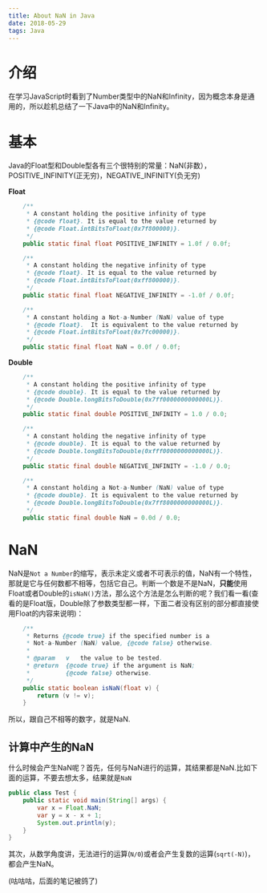 ```yaml
---
title: About NaN in Java
date: 2018-05-29
tags: Java
---
```

# 介绍
在学习JavaScript时看到了Number类型中的NaN和Infinity，因为概念本身是通用的，所以趁机总结了一下Java中的NaN和Infinity。

# 基本
Java的Float型和Double型各有三个很特别的常量：NaN(非数），POSITIVE_INFINITY(正无穷)，NEGATIVE_INFINITY(负无穷)

**Float**
```Java
    /**
     * A constant holding the positive infinity of type
     * {@code float}. It is equal to the value returned by
     * {@code Float.intBitsToFloat(0x7f800000)}.
     */
    public static final float POSITIVE_INFINITY = 1.0f / 0.0f;

    /**
     * A constant holding the negative infinity of type
     * {@code float}. It is equal to the value returned by
     * {@code Float.intBitsToFloat(0xff800000)}.
     */
    public static final float NEGATIVE_INFINITY = -1.0f / 0.0f;

    /**
     * A constant holding a Not-a-Number (NaN) value of type
     * {@code float}.  It is equivalent to the value returned by
     * {@code Float.intBitsToFloat(0x7fc00000)}.
     */
    public static final float NaN = 0.0f / 0.0f;
```
**Double**
```Java
    /**
     * A constant holding the positive infinity of type
     * {@code double}. It is equal to the value returned by
     * {@code Double.longBitsToDouble(0x7ff0000000000000L)}.
     */
    public static final double POSITIVE_INFINITY = 1.0 / 0.0;

    /**
     * A constant holding the negative infinity of type
     * {@code double}. It is equal to the value returned by
     * {@code Double.longBitsToDouble(0xfff0000000000000L)}.
     */
    public static final double NEGATIVE_INFINITY = -1.0 / 0.0;

    /**
     * A constant holding a Not-a-Number (NaN) value of type
     * {@code double}. It is equivalent to the value returned by
     * {@code Double.longBitsToDouble(0x7ff8000000000000L)}.
     */
    public static final double NaN = 0.0d / 0.0;
```
# NaN
NaN是`Not a Number`的缩写，表示未定义或者不可表示的值，NaN有一个特性，那就是它与任何数都不相等，包括它自己。判断一个数是不是NaN，**只能**使用Float或者Double的`isNaN()`方法，那么这个方法是怎么判断的呢？我们看一看(查看的是Float版，Double除了参数类型都一样，下面二者没有区别的部分都直接使用Float的内容来说明)：
```Java
    /**
     * Returns {@code true} if the specified number is a
     * Not-a-Number (NaN) value, {@code false} otherwise.
     *
     * @param   v   the value to be tested.
     * @return  {@code true} if the argument is NaN;
     *          {@code false} otherwise.
     */
    public static boolean isNaN(float v) {
        return (v != v);
    }
```
所以，跟自己不相等的数字，就是NaN.
## 计算中产生的NaN
什么时候会产生NaN呢？首先，任何与NaN进行的运算，其结果都是NaN.比如下面的运算，不要去想太多，结果就是`NaN`
```Java
public class Test {
	public static void main(String[] args) {
		var x = Float.NaN;
		var y = x - x + 1;
		System.out.println(y);
	}
}
```
其次，从数学角度讲，无法进行的运算(`N/0`)或者会产生复数的运算(`sqrt(-N)`)，都会产生NaN。

(咕咕咕，后面的笔记被鸽了)
